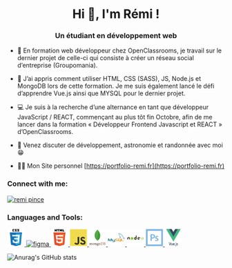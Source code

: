 <h1 align="center">Hi 👋, I'm Rémi !</h1>
<h3 align="center">Un étudiant en développement web</h3>

- 🔭 En formation web développeur chez OpenClassrooms, je travail sur le dernier projet de celle-ci qui consiste à créer un réseau social d’entreprise (Groupomania).

- 🌱 J’ai appris comment utiliser HTML, CSS (SASS), JS, Node.js et MongoDB lors de cette formation. Je me suis également lancé le défi d’apprendre Vue.js ainsi que MYSQL pour le dernier projet.

- 💻 Je suis à la recherche d’une alternance en tant que développeur JavaScript / REACT, commençant au plus tôt fin Octobre, afin de me lancer dans la formation « Développeur Frontend Javascript et REACT » d’OpenClassrooms.

- 💬 Venez discuter de développement, astronomie et randonnée avec moi 😁

- 👨‍💻 Mon Site personnel [https://portfolio-remi.fr](https://portfolio-remi.fr)

<h3 align="left">Connect with me:</h3>
<p align="left">
<a href="https://linkedin.com/in/remi pince" target="blank"><img align="center" src="https://raw.githubusercontent.com/rahuldkjain/github-profile-readme-generator/master/src/images/icons/Social/linked-in-alt.svg" alt="remi pince" height="30" width="40" /></a>
</p>

<h3 align="left">Languages and Tools:</h3>
<p align="left"> <a href="https://www.w3schools.com/css/" target="_blank" rel="noreferrer"> <img src="https://raw.githubusercontent.com/devicons/devicon/master/icons/css3/css3-original-wordmark.svg" alt="css3" width="40" height="40"/> </a> <a href="https://www.figma.com/" target="_blank" rel="noreferrer"> <img src="https://www.vectorlogo.zone/logos/figma/figma-icon.svg" alt="figma" width="40" height="40"/> </a> <a href="https://www.w3.org/html/" target="_blank" rel="noreferrer"> <img src="https://raw.githubusercontent.com/devicons/devicon/master/icons/html5/html5-original-wordmark.svg" alt="html5" width="40" height="40"/> </a> <a href="https://developer.mozilla.org/en-US/docs/Web/JavaScript" target="_blank" rel="noreferrer"> <img src="https://raw.githubusercontent.com/devicons/devicon/master/icons/javascript/javascript-original.svg" alt="javascript" width="40" height="40"/> </a> <a href="https://www.mongodb.com/" target="_blank" rel="noreferrer"> <img src="https://raw.githubusercontent.com/devicons/devicon/master/icons/mongodb/mongodb-original-wordmark.svg" alt="mongodb" width="40" height="40"/> </a> <a href="https://www.mysql.com/" target="_blank" rel="noreferrer"> <img src="https://raw.githubusercontent.com/devicons/devicon/master/icons/mysql/mysql-original-wordmark.svg" alt="mysql" width="40" height="40"/> </a> <a href="https://nodejs.org" target="_blank" rel="noreferrer"> <img src="https://raw.githubusercontent.com/devicons/devicon/master/icons/nodejs/nodejs-original-wordmark.svg" alt="nodejs" width="40" height="40"/> </a> <a href="https://www.photoshop.com/en" target="_blank" rel="noreferrer"> <img src="https://raw.githubusercontent.com/devicons/devicon/master/icons/photoshop/photoshop-line.svg" alt="photoshop" width="40" height="40"/> </a> <a href="https://vuejs.org/" target="_blank" rel="noreferrer"> <img src="https://raw.githubusercontent.com/devicons/devicon/master/icons/vuejs/vuejs-original-wordmark.svg" alt="vuejs" width="40" height="40"/> </a> </p>


![Anurag's GitHub stats](https://github-readme-stats.vercel.app/api?username=Osiri70cl&show_icons=true&theme=merko)
